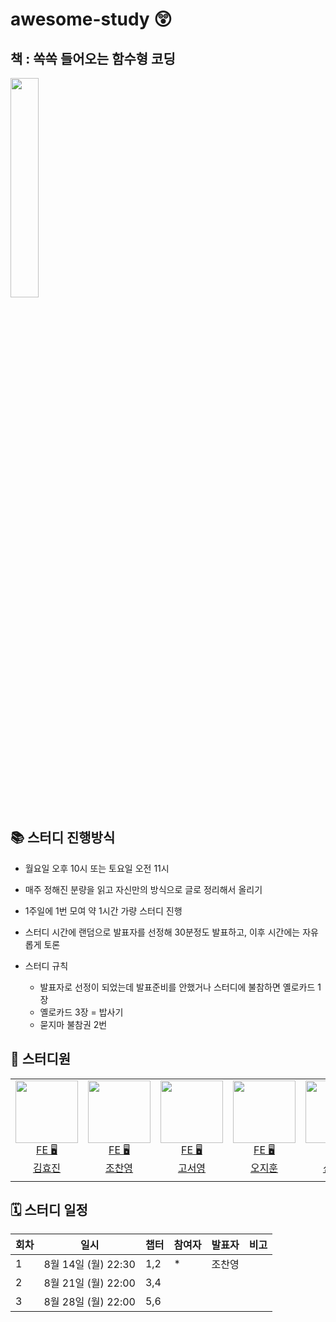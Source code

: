 # awesome-study 😲

## 책 : 쏙쏙 들어오는 함수형 코딩

<a href="https://product.kyobobook.co.kr/detail/S000001952246" target="_blank">
<img src="https://contents.kyobobook.co.kr/sih/fit-in/458x0/pdt/9791191600759.jpg" width="30%" />
</a>

## 📚 스터디 진행방식

- 월요일 오후 10시 또는 토요일 오전 11시
- 매주 정해진 분량을 읽고 자신만의 방식으로 글로 정리해서 올리기
- 1주일에 1번 모여 약 1시간 가량 스터디 진행
- 스터디 시간에 랜덤으로 발표자를 선정해 30분정도 발표하고, 이후 시간에는 자유롭게 토론
- 스터디 규칙

    - 발표자로 선정이 되었는데 발표준비를 안했거나 스터디에 불참하면 옐로카드 1장
    - 옐로카드 3장 = 밥사기
    - 묻지마 불참권 2번

## 🐥 스터디원

<table>

<tr>
  <td align=center>
  <a href="https://github.com/hy57in">
  <img src="https://avatars.githubusercontent.com/u/60775453?v=4" width="100px" />
  <br/>
  FE 🖥
  <br/>
  김효진
  </a>
  </td>

  <td align=center>
  <a href="https://github.com/cyjo9603">
  <img src="https://avatars.githubusercontent.com/u/49899406?v=4" width="100px" />
  <br/>
  FE 🖥
  <br/>
  조찬영
  </a>
  </td>

  <td align=center>
  <a href="https://github.com/syoung125">
  <img src="https://avatars.githubusercontent.com/u/39763891?v=4" width="100px"  />
  <br/>
  FE 🖥
  <br/>
  고서영
  </a>
  </td>

  <td align=center>
  <a href="https://github.com/hoo00nn">
  <img src="https://avatars.githubusercontent.com/u/52775389?v=4" width="100px"  />
  <br/>
  FE 🖥
  <br/>
  오지훈
  </a>
  </td>

  <td align=center>
  <a href="https://github.com/newgardener">
  <img src="https://avatars.githubusercontent.com/u/30281850?v=4" width="100px"  />
  <br/>
  FE 🖥
  <br/>
  신정원
  </a>
  </td>
  
  </tr>
  <tr>
      <td></td>
      <td></td>
      <td></td>
      <td></td>
      <td></td>
  </tr>

</table>

## 🗓 스터디 일정

| 회차 | 일시               | 챕터  | 참여자 | 발표자 | 비고  |
|----|------------------|-----|-----|-----|-----|
| 1  | 8월 14일 (월) 22:30 | 1,2 | * | 조찬영 |     |
| 2  | 8월 21일 (월) 22:00 | 3,4 |     |     |     |
| 3  | 8월 28일 (월) 22:00 | 5,6 |     |     |     |
